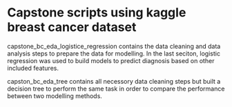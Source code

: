 # Capstone scripts using kaggle breast cancer dataset

capstone_bc_eda_logistice_regression contains the data cleaning and data analysis steps to prepare the data for modelling. In the last seciton, logistic regression was used to build models to predict diagnosis based on other included features.

capston_bc_eda_tree contains all necessory data cleaning steps but built a decision tree to perform the same task in order to compare the performance between two modelling methods.
